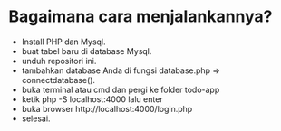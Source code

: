 # Bagaimana cara menjalankannya?
- Install PHP dan Mysql.
- buat tabel baru di database Mysql.
- unduh repositori ini.
- tambahkan database Anda di fungsi database.php => connectdatabase().
- buka terminal atau cmd dan pergi ke folder todo-app
- ketik php -S localhost:4000 lalu enter
- buka browser http://localhost:4000/login.php
- selesai.
